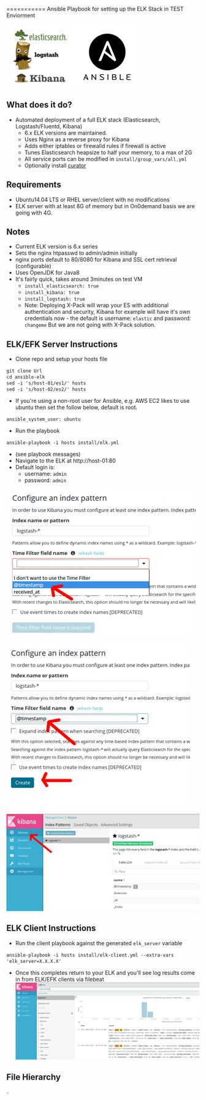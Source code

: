 ===========
Ansible Playbook for setting up the ELK Stack in  TEST Enviorment

![ELK](/images/ansible-elk.png?raw=true)

## What does it do?
   - Automated deployment of a full ELK stack (Elasticsearch, Logstash/Fluentd, Kibana)
     * 6.x ELK versions are maintained.
     * Uses Nginx as a reverse proxy for Kibana
     * Adds either iptables or firewalld rules if firewall is active
     * Tunes Elasticsearch heapsize to half your memory, to a max of 2G
     * All service ports can be modified in ```install/group_vars/all.yml```
     * Optionally install [curator](https://www.elastic.co/guide/en/elasticsearch/client/curator/current/index.html)


## Requirements
   - Ubuntu14.04 LTS or RHEL server/client with no modifications
   - ELK server with at least 8G of memory but in On0demand basis we are going with 4G.


## Notes
   - Current ELK version is 6.x series
   - Sets the nginx htpasswd to admin/admin initially
   - nginx ports default to 80/8080 for Kibana and SSL cert retrieval (configurable)
   - Uses OpenJDK for Java8
   - It's fairly quick, takes around 3minutes on test VM
     - ```install_elasticsearch: true```
     - ```install_kibana: true```
     - ```install_logstash: true```
     - Note: Deploying X-Pack will wrap your ES with additional authentication and security, Kibana for example will have it's own credentials now - the default is username: ```elastic``` and password: ```changeme```
       But we are not going with X-Pack solution.
## ELK/EFK Server Instructions
   - Clone repo and setup your hosts file
```
git clone Url
cd ansible-elk
sed -i 's/host-01/es1/' hosts
sed -i 's/host-02/es2/' hosts
```
   - If you're using a non-root user for Ansible, e.g. AWS EC2 likes to use ubuntu then set the follow below, default is root.

```
ansible_system_user: ubuntu
```

   - Run the playbook
```
ansible-playbook -i hosts install/elk.yml
```
   - (see playbook messages)
   - Navigate to the ELK at http://host-01:80
   - Default login is:
      - username: ```admin```
      - password: ```admin```

![ELK](/images/elk-index-5.x-1.png?raw=true "Select @timestamp from drop-down.")

![ELK](/images/elk-index-5.x-2.png?raw=true "Click the blue create button.")

![ELK](/images/elk-index-5.x-3.png?raw=true "Click Discover")

## ELK Client Instructions
   - Run the client playbook against the generated ``elk_server`` variable
```
ansible-playbook -i hosts install/elk-client.yml --extra-vars 'elk_server=X.X.X.X'
```
   - Once this completes return to your ELK and you'll see log results come in from ELK/EFK clients via filebeat
![ELK](/images/elk-index-5.x-4.png?raw=true "watch the magic")





## File Hierarchy
```
.
